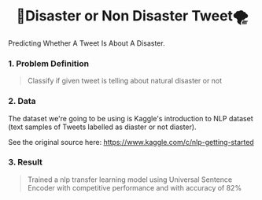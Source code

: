 
<h1 align="center">🌋Disaster or Non Disaster Tweet🌪️</h1> 

Predicting Whether A Tweet Is About A Disaster.



<H3>1. Problem Definition</H3>

>Classify if given tweet is telling about natural disaster or not

<H3>2. Data</H3>

The dataset we're going to be using is Kaggle's introduction to NLP dataset (text samples of Tweets labelled as diaster or not diaster).

See the original source here: https://www.kaggle.com/c/nlp-getting-started

<h3>3. Result</h3>

>Trained a nlp transfer learning model using Universal Sentence Encoder with competitive performance and with accuracy of 82%



